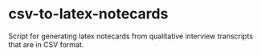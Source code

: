 # csv-to-latex-notecards
Script for generating latex notecards from qualitative interview transcripts that are in CSV format.
